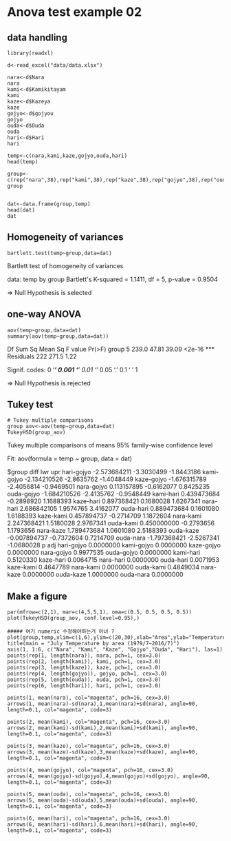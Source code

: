 # Anova test example 02

## data handling

```
library(readxl)

d<-read_excel("data/data.xlsx")

nara<-d$Nara
nara
kami<-d$Kamikitayam
kami
kaze<-d$Kazeya
kaze
gojyo<-d$gojyou
gojyo
ouda<-d$Ouda
ouda
hari<-d$Hari
hari

temp<-c(nara,kami,kaze,gojyo,ouda,hari)
head(temp)

group<-c(rep("nara",38),rep("kami",38),rep("kaze",38),rep("gojyo",38),rep("ouda",38),rep("hari",38))
group


dat<-data.frame(group,temp)
head(dat)
dat
```

## Homogeneity of variances

```
bartlett.test(temp~group,data=dat)
```
Bartlett test of homogeneity of variances

data: temp by group
Bartlett's K-squared = 1.1411, df = 5, p-value = 0.9504

=> Null Hypothesis is selected

## one-way ANOVA

```
aov(temp~group,data=dat)
summary(aov(temp~group,data=dat))

```
Df Sum Sq Mean Sq F value Pr(>F)
group 5 239.0 47.81 39.09 <2e-16 ***
Residuals 222 271.5 1.22

Signif. codes:
0 ‘***’ 0.001 ‘**’ 0.01 ‘*’ 0.05 ‘.’ 0.1 ‘ ’ 1

=> Null Hypothesis is rejected

## Tukey test

```
# Tukey multiple comparisons
group_aov<-aov(temp~group,data=dat)
TukeyHSD(group_aov)

```

Tukey multiple comparisons of means
95% family-wise confidence level

Fit: aov(formula = temp ~ group, data = dat)

$group
diff lwr upr
hari-gojyo -2.573684211 -3.3030499 -1.8443186
kami-gojyo -2.134210526 -2.8635762 -1.4048449
kaze-gojyo -1.676315789 -2.4056814 -0.9469501
nara-gojyo 0.113157895 -0.6162077 0.8425235
ouda-gojyo -1.684210526 -2.4135762 -0.9548449
kami-hari 0.439473684 -0.2898920 1.1688393
kaze-hari 0.897368421 0.1680028 1.6267341
nara-hari 2.686842105 1.9574765 3.4162077
ouda-hari 0.889473684 0.1601080 1.6188393
kaze-kami 0.457894737 -0.2714709 1.1872604
nara-kami 2.247368421 1.5180028 2.9767341
ouda-kami 0.450000000 -0.2793656 1.1793656
nara-kaze 1.789473684 1.0601080 2.5188393
ouda-kaze -0.007894737 -0.7372604 0.7214709
ouda-nara -1.797368421 -2.5267341 -1.0680028
p adj
hari-gojyo 0.0000000
kami-gojyo 0.0000000
kaze-gojyo 0.0000000
nara-gojyo 0.9977535
ouda-gojyo 0.0000000
kami-hari 0.5120330
kaze-hari 0.0064715
nara-hari 0.0000000
ouda-hari 0.0071953
kaze-kami 0.4647789
nara-kami 0.0000000
ouda-kami 0.4849034
nara-kaze 0.0000000
ouda-kaze 1.0000000
ouda-nara 0.0000000



## Make a figure

```
par(mfrow=c(2,1), mar=c(4,5,5,1), oma=c(0.5, 0.5, 0.5, 0.5))
plot(TukeyHSD(group_aov, conf.level=0.95),)

##### 여기 numeric 수정해야하는거 아녀 ?
plot(group,temp,xlim=c(1,6),ylim=c(20,30),xlab="Area",ylab="Temperature(°C)",xaxt="n")
title(main = "July Temperature by area (1979/7~2016/7)")
axis(1, 1:6, c("Nara", "Kami", "Kaze", "Gojyo","Ouda", "Hari"), las=1)
points(rep(1, length(nara)), nara, pch=1, cex=3.0)
points(rep(2, length(kami)), kami, pch=1, cex=3.0)
points(rep(3, length(kaze)), kaze, pch=1, cex=3.0)
points(rep(4, length(gojyo)), gojyo, pch=1, cex=3.0)
points(rep(5, length(ouda)), ouda, pch=1, cex=3.0)
points(rep(6, length(hari)), hari, pch=1, cex=3.0)

points(1, mean(nara), col="magenta", pch=16, cex=3.0)
arrows(1, mean(nara)-sd(nara),1,mean(nara)+sd(nara), angle=90, length=0.1, col="magenta", code=3)

points(2, mean(kami), col="magenta", pch=16, cex=3.0)
arrows(2, mean(kami)-sd(kami),2,mean(kami)+sd(kami), angle=90, length=0.1, col="magenta", code=3)

points(3, mean(kaze), col="magenta", pch=16, cex=3.0)
arrows(3, mean(kaze)-sd(kaze),3,mean(kaze)+sd(kaze), angle=90, length=0.1, col="magenta", code=3)

points(4, mean(gojyo), col="magenta", pch=16, cex=3.0)
arrows(4, mean(gojyo)-sd(gojyo),4,mean(gojyo)+sd(gojyo), angle=90, length=0.1, col="magenta", code=3)

points(5, mean(ouda), col="magenta", pch=16, cex=3.0)
arrows(5, mean(ouda)-sd(ouda),5,mean(ouda)+sd(ouda), angle=90, length=0.1, col="magenta", code=3)

points(6, mean(hari), col="magenta", pch=16, cex=3.0)
arrows(6, mean(hari)-sd(hari),6,mean(hari)+sd(hari), angle=90, length=0.1, col="magenta", code=3)
```
